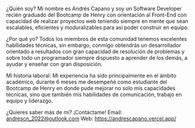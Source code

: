 ¿Quién soy?
Mi nombre es Andrés Capano y soy un Software Developer recién graduado del Bootcamp de Henry con orientación al Front-End con capacidad de realizar proyectos web teniendo siempre en mente que sean escalables, eficientes y moduralizables para así poder construir en equipo.

¿Por qué yo?
Todos los miembros de esta comunidad tenemos excelentes habilidades técnicas, sin embargo, conmigo obtendrás un desarrollador orientado a resultados con gran capacidad de resolución de problemas y sobre todo un programador siempre dispuesto a aprender de los demás, a ayudar y enseñar con gran disposición.

Mi historia laboral:
Mi experiencia ha sido principalmente en el ámbito académico, durante 6 meses me desempeñé como estudiante del Bootcamp de Henry en donde pude mejorar no solo mis capacidades técnicas, sino que también mis habilidades de comunicación, trabajo en equipo y liderazgo.

¿Quieres saber más de mí? ¡Contáctame!
Email: andrescn_2022@outlook.com
Web: https://andrescapano.vercel.app/

